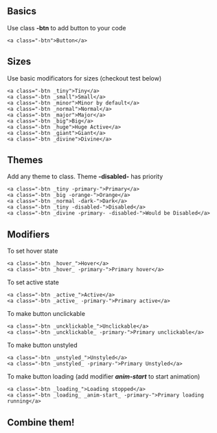 ## Basics

Use class **-btn** to add button to your code

	<a class="-btn">Button</a>

## Sizes

Use basic modificators for sizes (checkout test below)

	<a class="-btn _tiny">Tiny</a> 
	<a class="-btn _small">Small</a> 
	<a class="-btn _minor">Minor by default</a> 
	<a class="-btn _normal">Normal</a> 
	<a class="-btn _major">Major</a> 
	<a class="-btn _big">Big</a>
	<a class="-btn _huge">Huge Active</a>
	<a class="-btn _giant">Giant</a>
	<a class="-btn _divine">Divine</a>

## Themes

Add any theme to class. Theme **-disabled-** has priority

	<a class="-btn _tiny -primary-">Primary</a> 
	<a class="-btn _big -orange-">Orange</a> 
	<a class="-btn _normal -dark-">Dark</a> 
	<a class="-btn _tiny -disabled-">Disabled</a> 
	<a class="-btn _divine -primary- -disabled-">Would be Disabled</a> 


## Modifiers

To set hover state

	<a class="-btn _hover_">Hover</a> 
	<a class="-btn _hover_ -primary-">Primary hover</a> 


To set active state

	<a class="-btn _active_">Active</a> 
	<a class="-btn _active_ -primary-">Primary active</a> 

To make button unclickable

	<a class="-btn _uncklickable_">Unclickable</a> 
	<a class="-btn _uncklickable_ -primary-">Primary unclickable</a> 

To make button unstyled

	<a class="-btn _unstyled_">Unstyled</a> 
	<a class="-btn _unstyled_ -primary-">Primary Unstyled</a> 

To make button loading (add modifier **_anim-start_** to start animation)

	<a class="-btn _loading_">Loading stopped</a> 
	<a class="-btn _loading_ _anim-start_ -primary-">Primary loading running</a>

## Combine them!